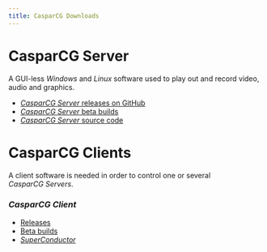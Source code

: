 ```yaml
---
title: CasparCG Downloads
---
```


# CasparCG Server
A GUI-less _Windows_ and _Linux_ software used to play out and record video, audio and graphics.
- [_CasparCG Server_ releases on GitHub](https://github.com/casparcg/server/releases/)
- [_CasparCG Server_ beta builds](https://builds.casparcg.com/)
- [_CasparCG Server_ source code](https://github.com/CasparCG/server/)

# CasparCG Clients
A client software is needed in order to control one or several _CasparCG&nbsp;Servers_.
### _CasparCG&nbsp;Client_
- [Releases](https://github.com/CasparCG/client/releases/)
- [Beta builds](https://builds.casparcg.com/)
- [_SuperConductor_](https://github.com/SuperFlyTV/SuperConductor/releases)

